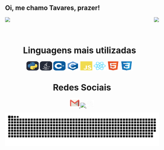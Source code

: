 ## Oi, me chamo Tavares, prazer!

<div>
  
  <img  height="180em" src="https://github-readme-stats.vercel.app/api?username=sayydaviid&show_icons=true&theme=github_dark&include_all_commits=true&count_private=true"/>
  <img align="right" height="180em" src="https://github-readme-stats.vercel.app/api/top-langs/?username=sayydaviid&layout=compact&langs_count=16&theme=github_dark"/>
</div>
<br>

<div  align="center"> 
  <div style="display: inline_block"><br>
    <h1 align="center"> Linguagens mais utilizadas </h1 >
    <img align="center" height="30" width="40" alt="python" src="https://github.com/tandpfun/skill-icons/blob/main/icons/Python-Dark.svg">
    <img align="center" height="30" width="40" alt="Java"  src="https://github.com/tandpfun/skill-icons/blob/main/icons/Java-Dark.svg">
      <img align="center" height="30" width="40" alt="CPP" src="https://github.com/tandpfun/skill-icons/blob/main/icons/CPP.svg">
        <img align="center" height="30" width="40" alt="c-icon" src="https://raw.githubusercontent.com/devicons/devicon/master/icons/c/c-original.svg">
    <img align="center" height="30" width="40" alt="js-icon"  src="https://raw.githubusercontent.com/devicons/devicon/master/icons/javascript/javascript-plain.svg">
    <img align="center" height="30" width="40" alt="react-icon" src="https://raw.githubusercontent.com/devicons/devicon/master/icons/react/react-original.svg">
    <img align="center" height="30" width="40" alt="html-icon" src="https://raw.githubusercontent.com/devicons/devicon/master/icons/html5/html5-original.svg">
    <img align="center" height="30" width="40" alt="css-icon" src="https://raw.githubusercontent.com/devicons/devicon/master/icons/css3/css3-original.svg">


   </div>
    
  
  <h1 align="center">Redes Sociais</h1>
    <a href = "mailto: david.thevares21@outook.com">
      <img width="30" src="gmail.svg">
    </a>
    <a href = "https://br.linkedin.com/in/t4vares">
      <img width="25" src="https://commons.wikimedia.org/wiki/File:LinkedIn_icon.svg#/media/File:LinkedIn_icon.svg">
    </a>
    </a>
    <a href = "https://quantumnet.gercom.ufpa.br/">
      <img width="25" src="gercom.svg">
    </a>
</div>
  
![Snake animation](https://github.com/sayydaviid/sayydaviid/blob/output/github-contribution-grid-snake.svg)
